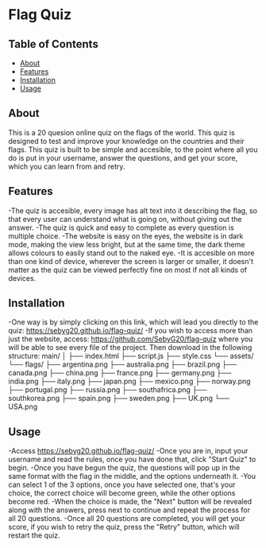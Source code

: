 # Flag Quiz

## Table of Contents
- [About](#about)
- [Features](#features)
- [Installation](#installation)
- [Usage](#usage)


## About

This is a 20 quesion online quiz on the flags of the world. This quiz is designed to test and improve your knowledge on the countries and their flags. This quiz is built to be simple and accesible, to the point where all you do is put in your username, answer the questions, and get your score, which you can learn from and retry.

## Features

-The quiz is accesible, every image has alt text into it describing the flag, so that every user can understand what is going on, without giving out the answer.
-The quiz is quick and easy to complete as every question is multiple choice.
-The website is easy on the eyes, the website is in dark mode, making the view less bright, but at the same time, the dark theme allows colours to easily stand out to the naked eye.
-It is accesible on more than one kind of device, wherever the screen is larger or smaller, it doesn't matter as the quiz can be viewed perfectly fine on most if not all kinds of devices.

## Installation

-One way is by simply clicking on this link, which will lead you directly to the quiz: https://sebyg20.github.io/flag-quiz/
-If you wish to access more than just the website, access: https://github.com/SebyG20/flag-quiz where you will be able to see every file of the project. Then download in the following structure:
main/
│
├── index.html
├── script.js
├── style.css
└── assets/
    └── flags/
        ├── argentina.png
        ├── australia.png
        ├── brazil.png
        ├── canada.png
        ├── china.png
        ├── france.png
        ├── germany.png
        ├── india.png
        ├── italy.png
        ├── japan.png
        ├── mexico.png
        ├── norway.png
        ├── portugal.png
        ├── russia.png
        ├── southafrica.png
        ├── southkorea.png
        ├── spain.png
        ├── sweden.png
        ├── UK.png
        └── USA.png

## Usage

-Access https://sebyg20.github.io/flag-quiz/
-Once you are in, input your username and read the rules, once you have done that, click "Start Quiz" to begin.
-Once you have begun the quiz, the questions will pop up in the same format with the flag in the middle, and the options underneath it.
-You can select 1 of the 3 options, once you have selected one, that's your choice, the correct choice will become green, while the other options become red. 
-When the choice is made, the "Next" button will be revealed along with the answers, press next to continue and repeat the process for all 20 questions.
-Once all 20 questions are completed, you will get your score, if you wish to retry the quiz, press the "Retry" button, which will restart the quiz.

